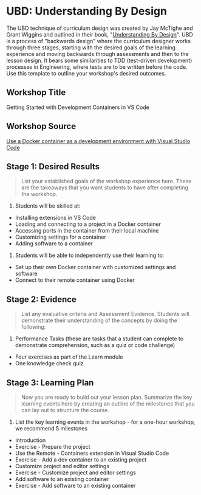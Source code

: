 
# UBD: Understanding By Design

The UBD technique of curriculum design was created by Jay McTighe and Grant Wiggins and outlined in their book, "[Understanding By Design](https://www.amazon.com/Understanding-Design-second-Grant-Wiggins/dp/B006NPF8D0/ref=sr_1_15?crid=26FTBZ6E9Q53K&keywords=understanding+by+design&qid=1636052567&sprefix=understanding+by+design%2Caps%2C94&sr=8-15)". UBD is a process of "backwards design" where the curriculum designer works through three stages, starting with the desired goals of the learning experience and moving backwards through assessments and then to the lesson design. It bears some similarities to TDD (test-driven development) processes in Engineering, where tests are to be written before the code. Use this template to outline your workshop's desired outcomes.

## Workshop Title
Getting Started with Development Containers in VS Code

## Workshop Source

[Use a Docker container as a development environment with Visual Studio Code](https://docs.microsoft.com/en-us/learn/modules/use-docker-container-dev-env-vs-code/?WT.mc_id=academic-55190-ornella)

## Stage 1: Desired Results 

> List your established goals of the workshop experience here. These are the takeaways that you want students to have after completing the workshop.

1. Students will be skilled at:
- Installing extensions in VS Code
- Loading and connecting to a project in a Docker container
- Accessing ports in the container from their local machine
- Customizing settings for a container
- Adding software to a container
1. Students will be able to independently use their learning to:
- Set up their own Docker container with customized settings and software
- Connect to their remote container using Docker 

## Stage 2: Evidence

> List any evaluative criteria and Assessment Evidence. Students will demonstrate their understanding of the concepts by doing the following:
 
1. Performance Tasks (these are tasks that a student can complete to demonstrate comprehension, such as a quiz or code challenge)
- Four exercises as part of the Learn module
- One knowledge check quiz 

## Stage 3: Learning Plan

> Now you are ready to build out your lesson plan. Summarize the key learning events here by creating an outline of the milestones that you can lay out to structure the course.

1. List the key learning events in the workshop - for a one-hour workshop, we recommend 5 milestones
- Introduction
- Exercise - Prepare the project
- Use the Remote - Containers extension in Visual Studio Code
- Exercise - Add a dev container to an existing project
- Customize project and editor settings
- Exercise - Customize project and editor settings
- Add software to an existing container
- Exercise - Add software to an existing container



